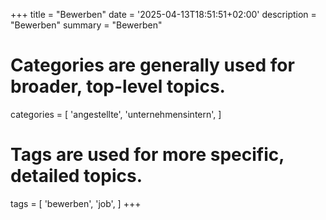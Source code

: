 +++
title = "Bewerben"
date = '2025-04-13T18:51:51+02:00'
description = "Bewerben"
summary = "Bewerben"
# Categories are generally used for broader, top-level topics.
categories = [
 'angestellte',
 'unternehmensintern',
]
# Tags are used for more specific, detailed topics.
tags = [
 'bewerben',
 'job',
]
+++
